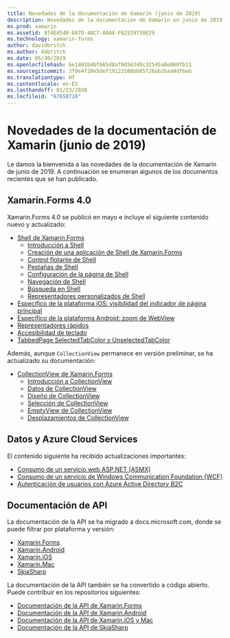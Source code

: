 ```yaml
---
title: Novedades de la documentación de Xamarin (junio de 2019)
description: Novedades de la documentación de Xamarin en junio de 2019.
ms.prod: xamarin
ms.assetid: 874E4540-0A7D-4AC7-A8A4-F62529730E29
ms.technology: xamarin-forms
author: davidbritch
ms.author: dabritch
ms.date: 05/30/2019
ms.openlocfilehash: 6e1401b4bf865d8af8d56349c32545a0e060fb11
ms.sourcegitcommit: 3f0e4f10e5def19122588bb05f26ab2baa9df6eb
ms.translationtype: HT
ms.contentlocale: es-ES
ms.lasthandoff: 01/23/2020
ms.locfileid: "67650710"
---
```

# <a name="xamarin-docs-whats-new-june-2019"></a>Novedades de la documentación de Xamarin (junio de 2019)

Le damos la bienvenida a las novedades de la documentación de Xamarin de junio de 2019. A continuación se enumeran algunos de los documentos recientes que se han publicado.

## <a name="xamarinforms-40"></a>Xamarin.Forms 4.0

Xamarin.Forms 4.0 se publicó en mayo e incluye el siguiente contenido nuevo y actualizado:

- [Shell de Xamarin.Forms](~/xamarin-forms/app-fundamentals/shell/index.md)
  - [Introducción a Shell](~/xamarin-forms/app-fundamentals/shell/introduction.md)
  - [Creación de una aplicación de Shell de Xamarin.Forms](~/xamarin-forms/app-fundamentals/shell/create.md)
  - [Control flotante de Shell](~/xamarin-forms/app-fundamentals/shell/flyout.md)
  - [Pestañas de Shell](~/xamarin-forms/app-fundamentals/shell/tabs.md)
  - [Configuración de la página de Shell](~/xamarin-forms/app-fundamentals/shell/configuration.md)
  - [Navegación de Shell](~/xamarin-forms/app-fundamentals/shell/navigation.md)
  - [Búsqueda en Shell](~/xamarin-forms/app-fundamentals/shell/search.md)
  - [Representadores personalizados de Shell](~/xamarin-forms/app-fundamentals/shell/customrenderers.md)
- [Específico de la plataforma iOS: visibilidad del indicador de página principal](~/xamarin-forms/platform/ios/page-home-indicator.md)
- [Específico de la plataforma Android: zoom de WebView](~/xamarin-forms/platform/android/webview-zoom-controls.md)
- [Representadores rápidos](~/xamarin-forms/internals/fast-renderers.md)
- [Accesibilidad de teclado](~/xamarin-forms/app-fundamentals/accessibility/keyboard.md)
- [TabbedPage SelectedTabColor y UnselectedTabColor](~/xamarin-forms/app-fundamentals/navigation/tabbed-page.md)

Además, aunque `CollectionView` permanece en versión preliminar, se ha actualizado su documentación:

- [CollectionView de Xamarin.Forms](~/xamarin-forms/user-interface/collectionview/index.md)
  - [Introducción a CollectionView](~/xamarin-forms/user-interface/collectionview/introduction.md)
  - [Datos de CollectionView](~/xamarin-forms/user-interface/collectionview/populate-data.md)
  - [Diseño de CollectionView](~/xamarin-forms/user-interface/collectionview/layout.md)
  - [Selección de CollectionView](~/xamarin-forms/user-interface/collectionview/selection.md)
  - [EmptyView de CollectionView](~/xamarin-forms/user-interface/collectionview/emptyview.md)
  - [Desplazamientos de CollectionView](~/xamarin-forms/user-interface/collectionview/scrolling.md)

## <a name="data--azure-cloud-services"></a>Datos y Azure Cloud Services

El contenido siguiente ha recibido actualizaciones importantes:

- [Consumo de un servicio web ASP.NET (ASMX)](~/xamarin-forms/data-cloud/web-services/asmx.md)
- [Consumo de un servicio de Windows Communication Foundation (WCF)](~/xamarin-forms/data-cloud/web-services/wcf.md)
- [Autenticación de usuarios con Azure Active Directory B2C](~/xamarin-forms/data-cloud/authentication/azure-ad-b2c.md)

## <a name="api-docs"></a>Documentación de API

La documentación de la API se ha migrado a docs.microsoft.com, donde se puede filtrar por plataforma y versión:

- [Xamarin.Forms](xref:Xamarin.Forms)
- [Xamarin.Android](/dotnet/api/?view=xamarinandroid-7.1)
- [Xamarin.iOS](/dotnet/api/?view=xamarin-ios-sdk-12)
- [Xamarin.Mac](/dotnet/api/?view=xamarinmac-3.0)
- [SkiaSharp](xref:SkiaSharp)

La documentación de la API también se ha convertido a código abierto. Puede contribuir en los repositorios siguientes:

- [Documentación de la API de Xamarin.Forms](https://github.com/xamarin/Xamarin.Forms-api-docs)
- [Documentación de la API de Xamarin.Android](https://github.com/xamarin/android-api-docs)
- [Documentación de la API de Xamarin.iOS y Mac](https://github.com/xamarin/apple-api-docs)
- [Documentación de la API de SkiaSharp](https://github.com/mono/skiasharp-api-docs)
